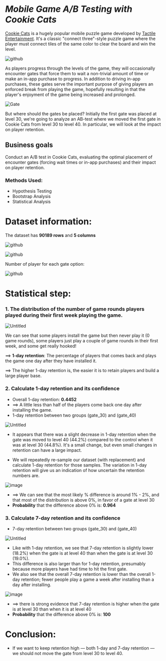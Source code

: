 # *Mobile Game A/B Testing with Cookie Cats*

<a href="https://www.facebook.com/cookiecatsgame">Cookie Cats</a> is a hugely popular mobile puzzle game developed by <a href="http://tactile.dk">Tactile Entertainment</a>. It's a classic "connect three"-style puzzle game where the player must connect tiles of the same color to clear the board and win the level. 

![github](https://github.com/Khangtran94/Mobile_Games_AB_Testing_with_Cookie_Cats/assets/146164801/1a8d4b13-78b8-4134-a47a-bf7eb1531bd5)

As players progress through the levels of the game, they will occasionally encounter gates that force them to wait a non-trivial amount of time or make an in-app purchase to progress. In addition to driving in-app purchases, these gates serve the important purpose of giving players an enforced break from playing the game, hopefully resulting in that the player's enjoyment of the game being increased and prolonged.

![Gate](https://github.com/Khangtran94/Mobile_Games_AB_Testing_with_Cookie_Cats/assets/146164801/12e645d0-9825-4019-a0d3-bd9b1cafbe01)

But where should the gates be placed? Initially the first gate was placed at level 30,  we're going to analyze an AB-test where we moved the first gate in Cookie Cats from level 30 to level 40. In particular, we will look at the impact on player retention.

## Business goals

Conduct an A/B test in Cookie Cats, evaluating the optimal placement of encounter gates (forcing wait times or in-app purchases) and their impact on player retention.

### Methods Used:
* Hypothesis Testing
* Bootstrap Analysis
* Statistical Analysis

# Dataset information:
The dataset has **90189 rows** and **5 columns**

![github](https://github.com/Khangtran94/Mobile_Games_AB_Testing_with_Cookie_Cats/assets/146164801/80d5e78b-e4c9-4f82-aeed-7c42e84d0f90)

![github](https://github.com/Khangtran94/Mobile_Games_AB_Testing_with_Cookie_Cats/assets/146164801/a76031fc-a6b5-42bd-9956-e5bb39891265)

Number of player for each gate option:

![github](https://github.com/Khangtran94/Mobile_Games_AB_Testing_with_Cookie_Cats/assets/146164801/28b12fda-f83d-4d49-90bf-a60e7ef19ae8)
# Statistical step:
### 1. The distribution of the number of game rounds players played during their first week playing the game.

![Untitled](https://github.com/Khangtran94/Mobile_Games_AB_Testing_with_Cookie_Cats/assets/146164801/26ffb09c-6f4c-4484-8743-5ad93eb83f25)

We can see that some players install the game but then never play it (0 game rounds), some players just play a couple of game rounds in their first week, and some get really hooked!

==> **1-day retention**: The percentage of players that comes back and plays the game one day after they have installed it. 

==> The higher 1-day retention is, the easier it is to retain players and build a large player base.

### 2. Calculate 1-day retention and its confidence
* Overall 1-day retention: **0.4452**
* ==> A little less than half of the players come back one day after installing the game.
* 1-day retention between two groups (gate_30) and (gate_40)

![Untitled](https://github.com/Khangtran94/Mobile_Games_AB_Testing_with_Cookie_Cats/assets/146164801/15ceb54a-e375-4ee8-b366-76d554a09932)

* It appears that there was a slight decrease in 1-day retention when the gate was moved to level 40 (44.2%) compared to the control when it was at level 30 (44.8%). It's a small change, but even small changes in retention can have a large impact.

* We will repeatedly re-sample our dataset (with replacement) and calculate 1-day retention for those samples. The variation in 1-day retention will give us an indication of how uncertain the retention numbers are.

![image](https://github.com/Khangtran94/Mobile_Games_AB_Testing_with_Cookie_Cats/assets/146164801/c75a9614-2388-4a35-9449-ddfc41347e8a)
* ==> We can see that the most likely % difference is around 1% - 2%, and that most of the distribution is above 0%, in favor of a gate at level 30
* **Probability** that the difference above 0% is: **0.964**

### 3. Calculate 7-day retention and its confidence
* 7-day retention between two groups (gate_30) and (gate_40)

![Untitled](https://github.com/Khangtran94/Mobile_Games_AB_Testing_with_Cookie_Cats/assets/146164801/a3e568aa-8d08-4927-9b9a-d67dd0bc90d2)

* Like with 1-day retention, we see that 7-day retention is slightly lower (18.2%) when the gate is at level 40 than when the gate is at level 30 (19.0%).
* This difference is also larger than for 1-day retention, presumably because more players have had time to hit the first gate.
* We also see that the overall 7-day retention is lower than the overall 1-day retention; fewer people play a game a week after installing than a day after installing.

![image](https://github.com/Khangtran94/Mobile_Games_AB_Testing_with_Cookie_Cats/assets/146164801/9f50e438-dac6-4dfc-9ef8-ab0cb0de3ea5)

* ==> there is strong evidence that 7-day retention is higher when the gate is at level 30 than when it is at level 40
* **Probability** that the difference above 0% is: **100**
  
# Conclusion:
* If we want to keep retention high — both 1-day and 7-day retention — we should not move the gate from level 30 to level 40.
